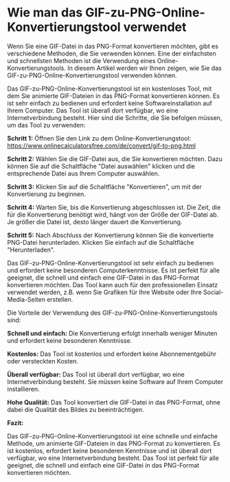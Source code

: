 Wie man das GIF-zu-PNG-Online-Konvertierungstool verwendet
==========================================================

Wenn Sie eine GIF-Datei in das PNG-Format konvertieren möchten, gibt es verschiedene Methoden, die Sie verwenden können. Eine der einfachsten und schnellsten Methoden ist die Verwendung eines Online-Konvertierungstools. In diesem Artikel werden wir Ihnen zeigen, wie Sie das GIF-zu-PNG-Online-Konvertierungstool verwenden können.

Das GIF-zu-PNG-Online-Konvertierungstool ist ein kostenloses Tool, mit dem Sie animierte GIF-Dateien in das PNG-Format konvertieren können. Es ist sehr einfach zu bedienen und erfordert keine Softwareinstallation auf Ihrem Computer. Das Tool ist überall dort verfügbar, wo eine Internetverbindung besteht. Hier sind die Schritte, die Sie befolgen müssen, um das Tool zu verwenden:

**Schritt 1:** Öffnen Sie den Link zu dem Online-Konvertierungstool: <https://www.onlinecalculatorsfree.com/de/convert/gif-to-png.html>

**Schritt 2:** Wählen Sie die GIF-Datei aus, die Sie konvertieren möchten. Dazu können Sie auf die Schaltfläche "Datei auswählen" klicken und die entsprechende Datei aus Ihrem Computer auswählen.

**Schritt 3:** Klicken Sie auf die Schaltfläche "Konvertieren", um mit der Konvertierung zu beginnen.

**Schritt 4:** Warten Sie, bis die Konvertierung abgeschlossen ist. Die Zeit, die für die Konvertierung benötigt wird, hängt von der Größe der GIF-Datei ab. Je größer die Datei ist, desto länger dauert die Konvertierung.

**Schritt 5:** Nach Abschluss der Konvertierung können Sie die konvertierte PNG-Datei herunterladen. Klicken Sie einfach auf die Schaltfläche "Herunterladen".

Das GIF-zu-PNG-Online-Konvertierungstool ist sehr einfach zu bedienen und erfordert keine besonderen Computerkenntnisse. Es ist perfekt für alle geeignet, die schnell und einfach eine GIF-Datei in das PNG-Format konvertieren möchten. Das Tool kann auch für den professionellen Einsatz verwendet werden, z.B. wenn Sie Grafiken für Ihre Website oder Ihre Social-Media-Seiten erstellen.

Die Vorteile der Verwendung des GIF-zu-PNG-Online-Konvertierungstools sind:

**Schnell und einfach:** Die Konvertierung erfolgt innerhalb weniger Minuten und erfordert keine besonderen Kenntnisse.

**Kostenlos:** Das Tool ist kostenlos und erfordert keine Abonnementgebühr oder versteckten Kosten.

**Überall verfügbar:** Das Tool ist überall dort verfügbar, wo eine Internetverbindung besteht. Sie müssen keine Software auf Ihrem Computer installieren.

**Hohe Qualität:** Das Tool konvertiert die GIF-Datei in das PNG-Format, ohne dabei die Qualität des Bildes zu beeinträchtigen.

**Fazit:**

Das GIF-zu-PNG-Online-Konvertierungstool ist eine schnelle und einfache Methode, um animierte GIF-Dateien in das PNG-Format zu konvertieren. Es ist kostenlos, erfordert keine besonderen Kenntnisse und ist überall dort verfügbar, wo eine Internetverbindung besteht. Das Tool ist perfekt für alle geeignet, die schnell und einfach eine GIF-Datei in das PNG-Format konvertieren möchten.